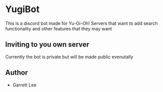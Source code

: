 # YugiBot

This is a discord bot made for Yu-Gi-Oh! Servers that want to add search functionality and other features that they may want

## Inviting to you own server   

Currently the bot is private but will be made public evenutally

## Author
- Garrett Lee